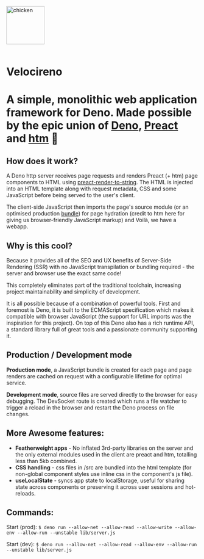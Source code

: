 <img 
    height="100px"
    style="margin: 1rem auto;"
    src="https://raw.githubusercontent.com/sebringrose/velocireno/main/src/assets/twemoji_chicken.svg" alt="chicken" 
/>
<h1>Velocireno<h1>
<p>
    A simple, monolithic web application framework for Deno. Made possible by the epic union of <a href="https://deno.land">Deno</a>, <a href="https://preactjs.com">Preact</a> and <a href="https://github.com/developit/htm">htm</a> 💖
</p>

<h2>How does it work?</h2>
<p>
    A Deno http server receives page requests and renders Preact (+ htm) page components to HTML using <a href="https://github.com/preactjs/preact-render-to-string">preact-render-to-string</a>. The HTML is injected into an HTML template along with request metadata, CSS and some JavaScript before being served to the user's client.
</p>
<p>
    The client-side JavaScript then imports the page's source module (or an optimised production <a href="https://deno.land/manual/tools/bundler">bundle</a>) for page hydration (credit to htm here for giving us browser-friendly JavaScript markup) and Voilà, we have a webapp.
</p>

<h2>Why is this cool?</h2>
<p>
    Because it provides all of the SEO and UX benefits of Server-Side Rendering (SSR) with no JavaScript transpilation or bundling required - the server and browser use the exact same code!
</p>
<p>
    This completely eliminates part of the traditional toolchain, increasing project maintainability and simplicity of development.
</p>
<p>
    It is all possible because of a combination of powerful tools. First and foremost is Deno, it is built to the ECMAScript specification which makes it compatible with browser JavaScript (the support for URL imports was the inspiration for this project). On top of this Deno also has a rich runtime API, a standard library full of great tools and a passionate community supporting it.
</p>
<p>
    
</p>

<h2>Production / Development mode</h2>
<p>
    <strong>Production mode</strong>, a JavaScript bundle is created for each page and page renders are cached on request with a configurable lifetime for optimal service.
</p>
<p>
    <strong>Development mode</strong>, source files are served directly to the browser for easy debugging. The DevSocket route is created which runs a file watcher to trigger a reload in the browser and restart the Deno process on file changes.
</p>

<h2>More Awesome features:</h2>
<ul>
    <li><strong>Featherweight apps</strong> - No inflated 3rd-party libraries on the server and the only external modules used in the client are preact and htm, totalling less than 5kb combined.</li>
    <li><strong>CSS handling</strong> - css files in /src are bundled into the html template (for non-global component styles use inline css in the component's js file).</li>
    <li><strong>useLocalState</strong> - syncs app state to localStorage, useful for sharing state across components or preserving it across user sessions and hot-reloads.</li>
</ul>

## Commands:

Start (prod): `$ deno run --allow-net --allow-read --allow-write --allow-env --allow-run --unstable lib/server.js`

Start (dev): `$ deno run --allow-net --allow-read --allow-env --allow-run --unstable lib/server.js`